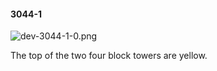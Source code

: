 #### 3044-1
![dev-3044-1-0.png](https://github.com/lil-lab/nlvr/raw/master/nlvr/dev/images/5/dev-3044-1-0.png "dev-3044-1-0.png")

The top of the two four block towers  are yellow.